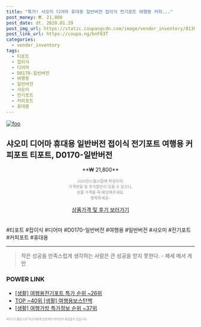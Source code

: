 ```yaml
--- 
title: "특가! 샤오미 디어마 휴대용 일반버전 접이식 전기포트 여행용 커피..." 
post_money: ₩. 21,800 
post_date: dt. 2020.01.29 
post_img_url: https://static.coupangcdn.com/image/vendor_inventory/8130/a6b67d0829a9a6f2cf07465ef08289142198880b1d52161bb1d8b7ea10e2.jpg 
post_link_url: https://coupa.ng/bnF83T 
categories: 
  - vendor_inventory 
tags: 
  - 티포트 
  - 접이식 
  - 디어마 
  - D0170-일반버전 
  - 여행용 
  - 일반버전 
  - 샤오미 
  - 전기포트 
  - 커피포트 
  - 휴대용 
--- 
```

[![foo](https://static.coupangcdn.com/image/vendor_inventory/8130/a6b67d0829a9a6f2cf07465ef08289142198880b1d52161bb1d8b7ea10e2.jpg)](https://coupa.ng/bnF83T) 

## 샤오미 디어마 휴대용 일반버전 접이식 전기포트 여행용 커피포트 티포트, D0170-일반버전 
<p style="text-align: center;">**₩ 21,800**</p> 
<p style="text-align: center;"><span style="color: #898c8f; font-family: Georgia,Times,serif; font-size: 0.75em;">2020년01월29일에 작성되어, <br>가격변동 및 추가할인이 있을 수 있으니,<br> 상품 가격을 꼭!확인해주세요.<br>행복하세요~</span> 
</p>	 
<div markdown="0" style="text-align: center;"><a href="https://coupa.ng/bnF83T" class="btn btn--success">상품가격 및 후기 보러가기</a></div> 
<br><br> 
  #티포트 #접이식 #디어마 #D0170-일반버전 #여행용 #일반버전 #샤오미 #전기포트 #커피포트 #휴대용 
<hr> 

> 작은 성공을 만족스럽게 생각하는 사람은 큰 성공을 얻지 못한다. - 제세 메서 게만 


### POWER LINK

* <a href="https://blog.naver.com/sakai111/221788336046" target="_blank"> [생활] 여행용전기포트 특가 순위 ~26위</a>
* <a href="https://blog.naver.com/fasyy4321/221783795739" target="_blank"> TOP ~40위 [생활] 여행용보스턴백</a>
* <a href="https://blog.naver.com/sakai111/221777396317" target="_blank"> [생활] 여행가방 특가정보 순위 ~37위</a>

<span style="color: #898c8f; font-family: Georgia,Times,serif; font-size: 0.55em;">파트너스활동으로 작성자에게 일정액의 커미션이 제공될수 있습니다.</span> 
